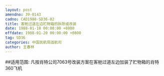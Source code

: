 ```yaml
---
layout: post
amendno: 39-0143
cadno: CAD1988-SD36-02
title: 客舱过道左边贮物箱的拆除或改装
date: 1988-01-18 00:00:00 +0800
effdate: 1988-01-20 00:00:00 +0800
tag: SD36
categories: 中国民航局适航司
author: 王春林
---
```


##适用范围:
凡按肖特公司7063号改装方案在客舱过道左边加装了贮物箱的肖特360飞机

